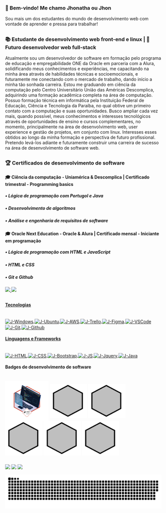 ### 🔰 Bem-vindo! Me chamo Jhonatha ou Jhon

Sou mais um dos estudantes do mundo de desenvolvimento web com vontade de aprender e pressa para trabalhar!

##

### 📚 Estudante de desenvolvimento web front-end e linux | 🎯 Futuro desenvolvedor web full-stack

Atualmente sou um desenvolvedor de software em formação pelo programa de educação e empregabilidade ONE da Oracle em parceria com a Alura, solidificando meus conhecimentos e experiências, me capacitando na minha área através de habilidades técnicas e socioemocionais, e futuramente me conectando com o mercado de trabalho, dando início a minha tão sonhada carreira. Estou me graduando em ciência da computação pelo Centro Universitário União das Américas Descomplica, adquirindo uma formação acadêmica completa na área de computação. Possuo formação técnica em informática pela Instituição Federal de Educação, Ciência e Tecnologia da Paraíba, no qual obtive um primeiro contato com a computação e suas oportunidades. Busco ampliar cada vez mais, quando possível, meus conhecimentos e interesses tecnológicos através de oportunidades de ensino e cursos complementares, no momento, principalmente na área de desenvolvimento web, user experience e gestão de projetos, em conjunto com linux. Interesses esses obtidos ao longo da minha formação e perspectiva de futuro profissional. Pretendo levá-los adiante e futuramente construir uma carreira de sucesso na área de desenvolvimento de software web.

##

### 🏆 Certificados de desenvolvimento de software

#### 🎓 Ciência da computação - Uniamérica & Descomplica | Certificado trimestral - Programming basics

##### • Lógica de programação com Portugol e Java
##### • Desenvolvimento de algoritmos
##### • Análise e engenharia de requisitos de software

#### 🎓 Oracle Next Education - Oracle & Alura | Certificado mensal - Iniciante em programação

##### • Lógica de programação com HTML e JavaScript
##### • HTML e CSS
##### • Git e Github

<div align="left">
  <a href="https://github.com/jhonncamarg0">
  <img height="160em" src="https://github-readme-stats.vercel.app/api?username=jhonncamarg0&show_icons=true&theme=dark&include_all_commits=true&count_private=true"/>
  <img height="160em" src="https://github-readme-stats.vercel.app/api/top-langs/?username=jhonncamarg0&layout=compact&langs_count=7&theme=dark"/>
</div>

##

#### Tecnologias

<div style="display: inline_block"><br>
  <img align="center" alt="J-Windows" height="30" width="40" src="https://cdn.jsdelivr.net/gh/devicons/devicon/icons/windows8/windows8-original.svg">
  <img align="center" alt="J-Ubuntu" height="30" width="40" src="https://cdn.jsdelivr.net/gh/devicons/devicon/icons/ubuntu/ubuntu-plain.svg">
  <img align="center" alt="J-AWS" height="30" width="40" src="https://cdn.jsdelivr.net/gh/devicons/devicon/icons/amazonwebservices/amazonwebservices-original.svg">
  <img align="center" alt="J-Trello" height="30" width="40" src="https://cdn.jsdelivr.net/gh/devicons/devicon/icons/trello/trello-plain.svg">
  <img align="center" alt="J-Figma" height="30" width="40" src="https://cdn.jsdelivr.net/gh/devicons/devicon/icons/figma/figma-original.svg">
  <img align="center" alt="J-VSCode" height="30" width="40" src="https://cdn.jsdelivr.net/gh/devicons/devicon/icons/vscode/vscode-original.svg">
  <img align="center" alt="J-Git" height="30" width="40" src="https://cdn.jsdelivr.net/gh/devicons/devicon/icons/git/git-original.svg">
  <img align="center" alt="J-Github" height="30" width="40" src="https://cdn.jsdelivr.net/gh/devicons/devicon/icons/github/github-original.svg">
</div>

#### Linguagens e Frameworks

<div style="display: inline_block"><br>
  <img align="center" alt="J-HTML" height="30" width="40" src="https://cdn.jsdelivr.net/gh/devicons/devicon/icons/html5/html5-original.svg">
  <img align="center" alt="J-CSS" height="30" width="40" src="https://cdn.jsdelivr.net/gh/devicons/devicon/icons/css3/css3-original.svg">
  <img align="center" alt="J-Bootstrap" height="30" width="40" src="https://cdn.jsdelivr.net/gh/devicons/devicon/icons/bootstrap/bootstrap-original.svg">
  <img align="center" alt="J-JS" height="30" width="40" src="https://cdn.jsdelivr.net/gh/devicons/devicon/icons/javascript/javascript-original.svg">
  <img align="center" alt="J-Jquery" height="30" width="40" src="https://cdn.jsdelivr.net/gh/devicons/devicon/icons/jquery/jquery-original.svg">
  <img align="center" alt="J-Java" height="30" width="40" src="https://cdn.jsdelivr.net/gh/devicons/devicon/icons/java/java-original.svg">
</div></a>

#### Badges de desenvolvimento de software

<div style="display: inline-block"><br>
  <img align="center" alt="J-ONE-Challenge-1" height="130" width="140" src="https://github.com/jhonncamarg0/oracle-next-education/blob/main/Badges/Challenge1.png">
  <img align="center" alt="J-ONE-Challenge-1" height="110" width="120" src="https://github.com/jhonncamarg0/oracle-next-education/blob/main/Badges/badge.png">
  <img align="center" alt="J-ONE-Challenge-1" height="110" width="120" src="https://github.com/jhonncamarg0/oracle-next-education/blob/main/Badges/badge.png">
  <img align="center" alt="J-ONE-Challenge-1" height="110" width="120" src="https://github.com/jhonncamarg0/oracle-next-education/blob/main/Badges/badge.png">
  <img align="center" alt="J-ONE-Challenge-1" height="110" width="120" src="https://github.com/jhonncamarg0/oracle-next-education/blob/main/Badges/badge.png">
  <img align="center" alt="J-ONE-Challenge-1" height="110" width="120" src="https://github.com/jhonncamarg0/oracle-next-education/blob/main/Badges/badge.png">
</div>

##

<div>
  <a href="mailto:jhonemmaje@gmail.com" target="_blank"><img src="https://img.shields.io/badge/Gmail-D14836?style=for-the-badge&logo=gmail&logoColor=white" target="_blank"></a>
  <a href="https://t.me/jhonncamarg0" target="_blank"><img src="https://img.shields.io/badge/Telegram-2CA5E0?style=for-the-badge&logo=telegram&logoColor=white" target="_blank"></a>
  <a href="https://www.linkedin.com/in/jhonatha-camargo" target="_blank"><img src="https://img.shields.io/badge/LinkedIn-0077B5?style=for-the-badge&logo=linkedin&logoColor=white" target="_blank"></a>
</div>

![Snake animation](https://github.com/jhonncamarg0/jhonncamarg0/blob/output/github-contribution-grid-snake.svg)

